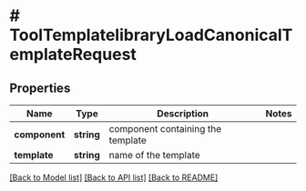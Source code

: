 # # ToolTemplatelibraryLoadCanonicalTemplateRequest

## Properties

Name | Type | Description | Notes
------------ | ------------- | ------------- | -------------
**component** | **string** | component containing the template |
**template** | **string** | name of the template |

[[Back to Model list]](../../README.md#models) [[Back to API list]](../../README.md#endpoints) [[Back to README]](../../README.md)
